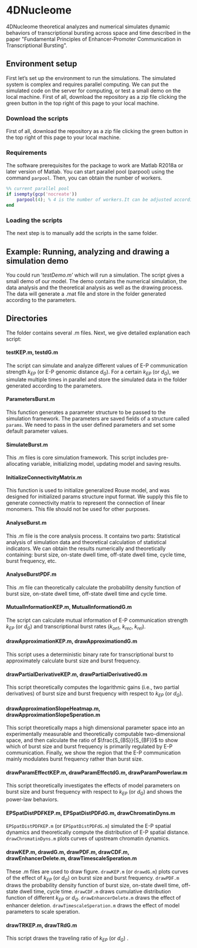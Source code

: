 # 4DNucleome
4DNucleome theoretical analyzes and numerical simulates dynamic behaviors of transcriptional bursting across space and time described in the paper "Fundamental Principles of Enhancer-Promoter Communication in Transcriptional Bursting".
## **Environment setup**

First let’s set up the environment to run the simulations. The simulated system is complex and requires parallel computing. We can put the simulated code on the server for computing, or test a small demo on the local machine. First of all, download the repository as a zip file clicking the green button in the top right of this page to your local machine. 


### **Download the scripts**

First of all, download the repository as a zip file clicking the green button in the top right of this page to your local machine. 

### **Requirements**

The software prerequisites for the package to work are Matlab R2018a or later version of Matlab. You can start parallel pool (parpool) using the command `parpool`. Then, you can obtain the number of workers. 

```matlab
%% current parallel pool
if isempty(gcp('nocreate'))
    parpool(4); % 4 is the number of workers.It can be adjusted according to different local devices and servers
end
```

### **Loading the scripts**

The next step is to manually add the scripts in the same folder.

## **Example: Running, analyzing and drawing a simulation demo**

You could run ‘*testDemo.m*’ which will run a simulation. The script gives a small demo of our model. The demo contains the numerical simulation, the data analysis and the theoretical analysis as well as the drawing process. The data will generate a .mat file and store in the folder generated according to the parameters.

## Directories

The folder contains several .m files. Next, we give detailed explanation each script:

#### testKEP.m, testdG.m

The script can simulate and analyze different values of E-P communication strength $k_{EP}$ (or E-P genomic distance $d_G$). For a certain $k_{EP}$ (or $d_G$), we simulate multiple times in parallel and store the simulated data in the folder generated according to the parameters.

#### ParametersBurst.m

This function generates a parameter structure to be passed to the simulation framework. The parameters are saved fields of a structure called `params`. We need to pass in the user defined parameters and set some default parameter values.

#### SimulateBurst.m

This .m files is core simulation framework. This script includes pre-allocating variable, initializing model, updating model and saving results. 

#### InitializeConnectivityMatrix.m

This function is used to initialize generalized Rouse model, and was designed for initialized params structure input format. We supply this file to generate connectivity matrix to represent the connection of linear monomers. This file should not be used for other purposes. 

#### AnalyseBurst.m

This .m file is the core analysis process. It contains two parts: Statistical analysis of simulation data and theoretical calculation of statistical indicators. We can obtain the results numerically and theoretically containing: burst size, on-state dwell time, off-state dwell time, cycle time, burst frequency, etc.

#### AnalyseBurstPDF.m

This .m file can theoretically calculate the probability density function of burst size, on-state dwell time, off-state dwell time and cycle time.

#### MutualInformationKEP.m, MutualInformationdG.m

The script can calculate mutual information of E-P communication strength $k_{EP}$ (or  $d_G$) and transcriptional burst rates ($k_{on1}$, $k_{rec}$, $k_{rel}$). 

#### drawApproximationKEP.m, drawApproximationdG.m

This script uses a deterministic binary rate for transcriptional burst to approximately calculate burst size and burst frequency. 

#### drawPartialDerivativeKEP.m, drawPartialDerivativedG.m

This script theoretically computes the logarithmic gains (i.e., two partial derivatives) of burst size and burst frequency with respect to $k_{EP}$ (or $d_G$).

#### drawApproximationSlopeHeatmap.m, drawApproximationSlopeSperation.m

This script theoretically maps a high dimensional parameter space into an experimentally measurable and theoretically computable two-dimensional space, and then calculate the ratio of $\frac{S_{BS}}{S_{BF}}$  to show which of burst size and burst frequency is primarily regulated by E-P communication. Finally, we show the region that the E-P communication mainly modulates burst frequency rather than burst size. 

#### drawParamEffectKEP.m, drawParamEffectdG.m, drawParamPowerlaw.m

This script theoretically investigates the effects of model parameters on burst size and burst frequency with respect to $k_{EP}$ (or $d_G$) and shows the power-law behaviors.

#### EPSpatDistPDFKEP.m, EPSpatDistPDFdG.m, drawChromatinDyns.m

`EPSpatDistPDFKEP.m` (or `EPSpatDistPDFdG.m`) simulated the E-P spatial dynamics and theoretically compute the distribution of E-P spatial distance. `drawChromatinDyns.m` plots curves of upstream chromatin dynamics.

#### drawKEP.m, drawdG.m, drawPDF.m, drawCDF.m, drawEnhancerDelete.m, drawTimescaleSperation.m

These .m files are used to draw figure. `drawKEP.m` (or `drawdG.m`) plots curves of the effect of  $k_{EP}$ (or $d_G$) on burst size and burst frequency. `drawPDF.m` draws the probability density function of burst size, on-state dwell time, off-state dwell time, cycle time. `drawCDF.m` draws cumulative distribution function of different $k_{EP}$ or $d_G$. `drawEnhancerDelete.m` draws the effect of enhancer deletion. `drawTimescaleSperation.m` draws the effect of model parameters to scale speration.

#### drawTRKEP.m, drawTRdG.m

This script draws the traveling ratio of  $k_{EP}$ (or $d_G$) .

